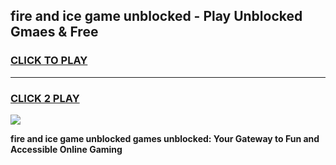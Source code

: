 
## fire and ice game unblocked - Play Unblocked Gmaes & Free
<h3>
<a href="https://news.freeplayer.one?title=fire_and_ice_game_unblocked&ref=23F">CLICK TO PLAY</a></h3>
<hr>

<h3>
<a href="https://news.freeplayer.one?title=fire_and_ice_game_unblocked&ref=23F">CLICK 2 PLAY</a>
  
</h3>

<a href="https://news.freeplayer.one?title=fire_and_ice_game_unblocked&ref=23F/"><img src="https://clearcache.store/games.png"></a>


**fire and ice game unblocked games unblocked: Your Gateway to Fun and Accessible Online Gaming**
